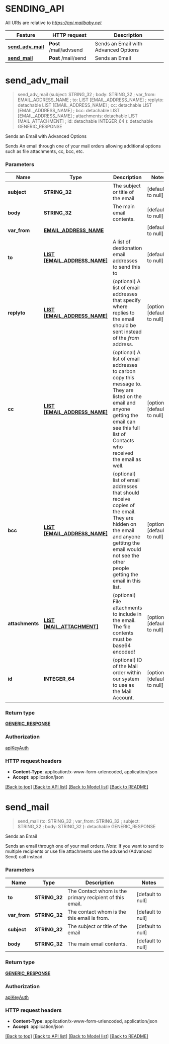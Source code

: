 # SENDING_API

All URIs are relative to *https://api.mailbaby.net*

Feature | HTTP request | Description
------------- | ------------- | -------------
[**send_adv_mail**](SENDING_API.md#send_adv_mail) | **Post** /mail/advsend | Sends an Email with Advanced Options
[**send_mail**](SENDING_API.md#send_mail) | **Post** /mail/send | Sends an Email


# **send_adv_mail**
> send_adv_mail (subject: STRING_32 ; body: STRING_32 ; var_from: EMAIL_ADDRESS_NAME ; to: LIST [EMAIL_ADDRESS_NAME] ; replyto:  detachable LIST [EMAIL_ADDRESS_NAME] ; cc:  detachable LIST [EMAIL_ADDRESS_NAME] ; bcc:  detachable LIST [EMAIL_ADDRESS_NAME] ; attachments:  detachable LIST [MAIL_ATTACHMENT] ; id:  detachable INTEGER_64 ): detachable GENERIC_RESPONSE


Sends an Email with Advanced Options

Sends An email through one of your mail orders allowing additional options such as file attachments, cc, bcc, etc.


### Parameters

Name | Type | Description  | Notes
------------- | ------------- | ------------- | -------------
 **subject** | **STRING_32**| The subject or title of the email | [default to null]
 **body** | **STRING_32**| The main email contents. | [default to null]
 **var_from** | [**EMAIL_ADDRESS_NAME**](EmailAddressName.md)|  | [default to null]
 **to** | [**LIST [EMAIL_ADDRESS_NAME]**](EMAIL_ADDRESS_NAME.md)| A list of destionation email addresses to send this to | [default to null]
 **replyto** | [**LIST [EMAIL_ADDRESS_NAME]**](EMAIL_ADDRESS_NAME.md)| (optional) A list of email addresses that specify where replies to the email should be sent instead of the _from_ address. | [optional] [default to null]
 **cc** | [**LIST [EMAIL_ADDRESS_NAME]**](EMAIL_ADDRESS_NAME.md)| (optional) A list of email addresses to carbon copy this message to.  They are listed on the email and anyone getting the email can see this full list of Contacts who received the email as well. | [optional] [default to null]
 **bcc** | [**LIST [EMAIL_ADDRESS_NAME]**](EMAIL_ADDRESS_NAME.md)| (optional) list of email addresses that should receive copies of the email.  They are hidden on the email and anyone gettitng the email would not see the other people getting the email in this list. | [optional] [default to null]
 **attachments** | [**LIST [MAIL_ATTACHMENT]**](MAIL_ATTACHMENT.md)| (optional) File attachments to include in the email.  The file contents must be base64 encoded! | [optional] [default to null]
 **id** | **INTEGER_64**| (optional)  ID of the Mail order within our system to use as the Mail Account. | [optional] [default to null]

### Return type

[**GENERIC_RESPONSE**](GenericResponse.md)

### Authorization

[apiKeyAuth](../README.md#apiKeyAuth)

### HTTP request headers

 - **Content-Type**: application/x-www-form-urlencoded, application/json
 - **Accept**: application/json

[[Back to top]](#) [[Back to API list]](../README.md#documentation-for-api-endpoints) [[Back to Model list]](../README.md#documentation-for-models) [[Back to README]](../README.md)

# **send_mail**
> send_mail (to: STRING_32 ; var_from: STRING_32 ; subject: STRING_32 ; body: STRING_32 ): detachable GENERIC_RESPONSE


Sends an Email

Sends an email through one of your mail orders.  *Note*: If you want to send to multiple recipients or use file attachments use the advsend (Advanced Send) call instead. 


### Parameters

Name | Type | Description  | Notes
------------- | ------------- | ------------- | -------------
 **to** | **STRING_32**| The Contact whom is the primary recipient of this email. | [default to null]
 **var_from** | **STRING_32**| The contact whom is the this email is from. | [default to null]
 **subject** | **STRING_32**| The subject or title of the email | [default to null]
 **body** | **STRING_32**| The main email contents. | [default to null]

### Return type

[**GENERIC_RESPONSE**](GenericResponse.md)

### Authorization

[apiKeyAuth](../README.md#apiKeyAuth)

### HTTP request headers

 - **Content-Type**: application/x-www-form-urlencoded, application/json
 - **Accept**: application/json

[[Back to top]](#) [[Back to API list]](../README.md#documentation-for-api-endpoints) [[Back to Model list]](../README.md#documentation-for-models) [[Back to README]](../README.md)

